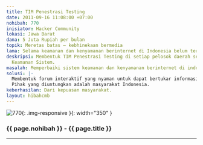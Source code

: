 ```yaml
---
title: TIM Penestrasi Testing
date: 2011-09-16 11:08:00 +07:00
nohibah: 770
inisiator: Hacker Community
lokasi: Jawa Barat
dana: 5 Juta Rupiah per bulan
topik: Meretas batas – kebhinekaan bermedia
lama: Selama keamanan dan kenyamanan berinternet di Indonesia belum terpenuhi
deskripsi: Membentuk TIM Penestrasi Testing di setiap pelosok daerah sebagai TIM Testing
  Keamanan Sistem.
masalah: Memperbaiki sistem keamanan dan kenyamanan berinternet di indonesia.
solusi: |-
  Membentuk forum interaktif yang nyaman untuk dapat bertukar informasi dan konsultasi.
  Pihak yang diuntungkan adalah masyarakat Indonesia.
keberhasilan: Dari kepuasan masyarakat.
layout: hibahcmb
---
```


![770](/static/img/hibahcmb/770.png){: .img-responsive }{: width="350" }

### {{ page.nohibah }} - {{ page.title }}

---
